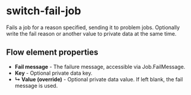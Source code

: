 switch-fail-job
=============

Fails a job for a reason specified, sending it to problem jobs. Optionally write the fail reason or another value to private data at the same time.


## Flow element properties

- __Fail message__ - The failure message, accessible via Job.FailMessage.
- __Key__ - Optional private data key.
- __↳ Value (override)__ - Optional private data value. If left blank, the fail message is used.
